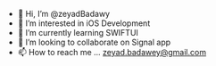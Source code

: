 - 👋 Hi, I’m @zeyadBadawy
- 👀 I’m interested in iOS Development
- 🌱 I’m currently learning SWIFTUI
- 💞️ I’m looking to collaborate on Signal app 
- 📫 How to reach me ...
     zeyad.badawey@gmail.com

<!---
zeyadBadawy/zeyadBadawy is a ✨ special ✨ repository because its `README.md` (this file) appears on your GitHub profile.
You can click the Preview link to take a look at your changes.
--->
